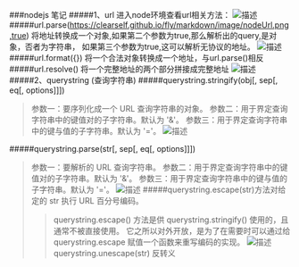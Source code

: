 ###nodejs 笔记
#####1、url 进入node环境查看url相关方法：
![描述](https://clearself.github.io/fly/markdown/image/nodeUrl.png "图片描述")
#####url.parse(https://clearself.github.io/fly/markdown/image/nodeUrl.png,true) 将地址转换成一个对象,如果第二个参数为true,那么解析出的query,是对象，否者为字符串，
如果第三个参数为true,这可以解析无协议的地址。
![描述](https://clearself.github.io/fly/markdown/image/nodeUrl1.png "图片描述")
#####url.format({}) 将一个合法对象转换成一个地址，与url.parse()相反
#####url.resolve() 将一个完整地址的两个部分拼接成完整地址
![描述](https://clearself.github.io/fly/markdown/image/nodeUrl2.png "图片描述")
#####2、querystring (查询字符串)
#####querystring.stringify(obj[, sep[, eq[, options]]])
>参数一：要序列化成一个 URL 查询字符串的对象。
>参数二：用于界定查询字符串中的键值对的子字符串。默认为 '&'。
>参数三：用于界定查询字符串中的键与值的子字符串。默认为 '='。
![描述](https://clearself.github.io/fly/markdown/image/nodeUrl3.png "图片描述")

#####querystring.parse(str[, sep[, eq[, options]]])
>参数一：要解析的 URL 查询字符串。
>参数二：用于界定查询字符串中的键值对的子字符串。默认为 '&'。
>参数三：用于界定查询字符串中的键与值的子字符串。默认为 '='。
![描述](https://clearself.github.io/fly/markdown/image/nodeUrl4.png "图片描述")
#####querystring.escape(str)方法对给定的 str 执行 URL 百分号编码。
>>querystring.escape() 方法是供 querystring.stringify() 使用的，且通常不被直接使用。 它之所以对外开放，是为了在需要时可以通过给 querystring.escape 赋值一个函数来重写编码的实现。
![描述](https://clearself.github.io/fly/markdown/image/nodeUrl5.png "图片描述")
querystring.unescape(str) 反转义

